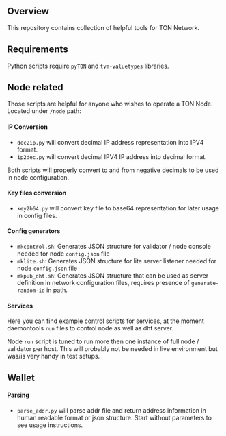 ## Overview
This repository contains collection of helpful tools for TON Network.

## Requirements
Python scripts require `pyTON` and `tvm-valuetypes` libraries. 

## Node related 
Those scripts are helpful for anyone who wishes to operate a TON Node. Located under `/node` path:

#### IP Conversion
* `dec2ip.py` will convert decimal IP address representation into IPV4 format. 
* `ip2dec.py` will convert decimal IPV4 IP address into decimal format.

Both scripts will properly convert to and from negative decimals to be used in node configuration.

#### Key files conversion
* `key2b64.py` will convert key file to base64 representation for later usage in config files.

#### Config generators
* `mkcontrol.sh`: Generates JSON structure for validator / node console needed for node `config.json` file
* `mklite.sh`: Generates JSON structure for lite server listener needed for node `config.json` file
* `mkpub_dht.sh`: Generates JSON structure that can be used as server definition in network configuration files, requires presence of `generate-random-id` in path. 

#### Services
Here you can find example control scripts for services, at the moment daemontools `run` files to control node as well as dht server.

Node `run` script is tuned to run more then one instance of full node / validator per host. This will probably not be needed in live environment but was/is very handy in test setups.

## Wallet
#### Parsing
* `parse_addr.py` will parse addr file and return address information in human readable format or json structure. Start without parameters to see usage instructions.


 
